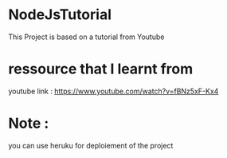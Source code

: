 # NodeJsTutorial
This Project is based on a tutorial from Youtube 
# ressource that I learnt from 
youtube link :  https://www.youtube.com/watch?v=fBNz5xF-Kx4
# Note : 
you can use heruku for deploiement of the project 